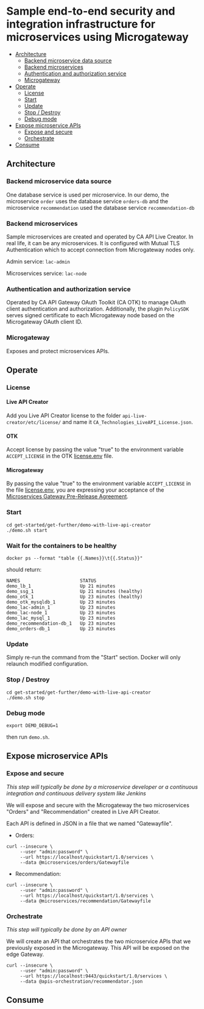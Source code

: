 # Sample end-to-end security and integration infrastructure for microservices using Microgateway

*  [Architecture](#)
    * [Backend microservice data source](#)
    * [Backend microservices](#)
    * [Authentication and authorization service](#)
    * [Microgateway](#)
* [Operate](#)
  * [License](#)
  * [Start](#)
  * [Update](#)
  * [Stop / Destroy](#)
  * [Debug mode](#)
* [Expose microservice APIs](#)
  * [Expose and secure](#)
  * [Orchestrate](#)
* [Consume](#)

## Architecture
### Backend microservice data source

One database service is used per microservice. In our demo, the microservice
`order` uses the database service `orders-db` and the microservice `recommendation`
used the database service `recommendation-db`

### Backend microservices

Sample microservices are created and operated by CA API Live Creator. In real life, it can be any microservices. It is configured with Mutual TLS Authentication which to accept connection from Microgateway nodes only.

Admin service: `lac-admin`

Microservices service: `lac-node`

### Authentication and authorization service

Operated by CA API Gateway OAuth Toolkit (CA OTK) to manage
OAuth client authentication and authorization. Additionally,
the plugin `PolicySDK` serves signed certificate to each Microgateway node based on the Microgateway OAuth client ID.

### Microgateway
Exposes and protect microservices APIs.

## Operate
### License
#### Live API Creator

Add you Live API Creator license to the folder `api-live-creator/etc/license/`
and name it `CA_Technologies_LiveAPI_License.json`.

#### OTK

Accept license by passing the value "true" to the environment variable `ACCEPT_LICENSE` in
the OTK [license.env](../../external/otk/config/license.env) file.

#### Microgateway

By passing the value "true" to the environment variable `ACCEPT_LICENSE` in
the file [license.env](../../docker-compose/config/license.env), you are expressing
your acceptance of the [Microservices Gateway Pre-Release Agreement](../../../LICENSE.md).

### Start
```
cd get-started/get-further/demo-with-live-api-creator
./demo.sh start
```

### Wait for the containers to be healthy
```
docker ps --format "table {{.Names}}\t{{.Status}}"
```
should return:
```
NAMES                      STATUS
demo_lb_1                  Up 21 minutes
demo_ssg_1                 Up 21 minutes (healthy)
demo_otk_1                 Up 23 minutes (healthy)
demo_otk_mysqldb_1         Up 23 minutes
demo_lac-admin_1           Up 23 minutes
demo_lac-node_1            Up 23 minutes
demo_lac_mysql_1           Up 23 minutes
demo_recommendation-db_1   Up 23 minutes
demo_orders-db_1           Up 23 minutes
```

### Update
Simply re-run the command from the "Start" section. Docker will only relaunch
modified configuration.

### Stop / Destroy
```
cd get-started/get-further/demo-with-live-api-creator
./demo.sh stop
```

### Debug mode
```
export DEMO_DEBUG=1
```

then run `demo.sh`.

## Expose microservice APIs

### Expose and secure

*This step will typically be done by a microservice developer or a continuous
integration and continuous delivery system like Jenkins*

We will expose and secure with the Microgateway the two microservices "Orders"
and "Recommendation" created in Live API Creator.

Each API is defined in JSON in a file that we named "Gatewayfile".

- Orders:

```
curl --insecure \
     --user "admin:password" \
     --url https://localhost/quickstart/1.0/services \
     --data @microservices/orders/Gatewayfile
```

- Recommendation:

```
curl --insecure \
     --user "admin:password" \
     --url https://localhost/quickstart/1.0/services \
     --data @microservices/recommendation/Gatewayfile
```

### Orchestrate

*This step will typically be done by an API owner*

We will create an API that orchestrates the two microservice APIs that we
previously exposed in the Microgateway. This API will be exposed on the edge
Gateway.

```
curl --insecure \
     --user "admin:password" \
     --url https://localhost:9443/quickstart/1.0/services \
     --data @apis-orchestration/recommendator.json
```

## Consume
